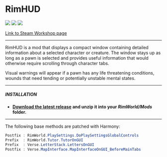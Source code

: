 # RimHUD
![](https://img.shields.io/badge/Mod_Version-1.0.0-brightgreen.svg)
![](https://img.shields.io/badge/Built_for_RimWorld-B19-brightgreen.svg)
![](https://img.shields.io/badge/Powered_by_Harmony-1.2.0.1-brightgreen.svg)

[Link to Steam Workshop page](https://steamcommunity.com/sharedfiles/filedetails/?id=1503185309)

---

RimHUD is a mod that displays a compact window containing detailed information about a selected character or creature. The window stays up as long as a pawn is selected and provides useful information that would otherwise require scrolling through character tabs.

Visual warnings will appear if a pawn has any life threatening conditions, wounds that need tending or potentially unstable mental states.

---

##### INSTALLATION
- **[Download the latest release](https://github.com/Jaxe-Dev/RimHUD/releases/latest) and unzip it into your *RimWorld/Mods* folder.**

---

The following base methods are patched with Harmony:
```C#
Postfix : RimWorld.PlaySettings.DoPlaySettingsGlobalControls
Prefix  : RimWorld.Tutor.TutorOnGUI
Prefix  : Verse.LetterStack.LettersOnGUI
Postfix : Verse.MapInterface.MapInterfaceOnGUI_BeforeMainTabs
```
